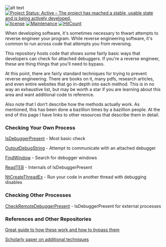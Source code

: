 ![alt text](https://github.com/ThomasThelen/AntiDebugging/raw/master/anti-debug.png)
[![Project Status: Active – The project has reached a stable, usable state and is being actively developed.](http://www.repostatus.org/badges/latest/active.svg)](http://www.repostatus.org/#active)  [![license](https://img.shields.io/github/license/mashape/apistatus.svg)]()
[![Maintenance](https://img.shields.io/badge/Maintained%3F-yes-green.svg)](https://GitHub.com/Naereen/StrapDown.js/graphs/commit-activity)
[![HitCount](http://hits.dwyl.com/thomasthelen/zipline-bokeh.svg)](http://hits.dwyl.com/thomasthelen/zipline-bokeh)

When developing software, it's sometimes necessary to thwart attempts to reverse engineer your program. While reverse engineering software, it's common to run across code that attempts you from reversing.

This repository hosts code that shows some fairly basic ways that developers can check for attached debuggers. If you're a reverse engineer, these are thing things that you'll need to bypass.

At this point, there are fairly standard techniques for trying to prevent reverse engineering. There are books on it, many pdfs, research articles, and even entire websites that go in-depth into each method. This is in no way an exhaustive list, but may be worth a star if you are learning about this area and want additional code to reference.

Also note that I don't describe how the methods actually work. As mentioned, this has been done a bazillion times by a bazillion people. At the end of this page I have links to other resources that describe them in detail.


### Checking Your Own Process
[IsDebuggerPresent](./IsDebuggerPresent/ReadMe.md) - Most basic check

[OutputDebugString](./OutputDebugString/ReadMe.md) - Attempt to communicate with an attached debugger

[FindWindow](./FindWindow/ReadMe.md) - Search for debugger windows

[ReadTEB](./ReadTEB/ReadMe.md) - Internals of IsDebuggerPresent

[NtCreateThreadEx](./NtCreateThreadEx/Readme.md) - Run your code in another thread with debugging disables

### Checking Other Processes
[CheckRemoteDebuggerPresent](./IsDebuggerPresent/ReadMe.md) - IsDebuggerPresent for external processes

### References and Other Repositories

[Great guide to how these work and how to bypass them](https://www.apriorit.com/dev-blog/367-anti-reverse-engineering-protection-techniques-to-use-before-releasing-software)

[Scholarly paper on additional techniques](https://www.blackhat.com/presentations/bh-usa-07/Yason/Whitepaper/bh-usa-07-yason-WP.pdf)

